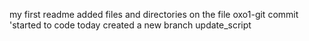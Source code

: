 my first readme
added files and directories on the file oxo1-git 
commit 'started to code today
created a new branch update_script

